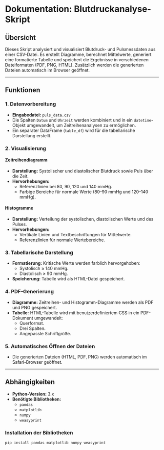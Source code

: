 # Dokumentation: Blutdruckanalyse-Skript

## Übersicht

Dieses Skript analysiert und visualisiert Blutdruck- und Pulsmessdaten aus einer CSV-Datei. Es erstellt Diagramme, berechnet Mittelwerte, generiert eine formatierte Tabelle und speichert die Ergebnisse in verschiedenen Dateiformaten (PDF, PNG, HTML). Zusätzlich werden die generierten Dateien automatisch im Browser geöffnet.

---

## Funktionen

### 1. **Datenvorbereitung**
- **Eingabedatei:** `puls_data.csv`
- Die Spalten `Datum` und `Uhrzeit` werden kombiniert und in ein `datetime`-Objekt umgewandelt, um Zeitreihenanalysen zu ermöglichen.
- Ein separater DataFrame (`table_df`) wird für die tabellarische Darstellung erstellt.

### 2. **Visualisierung**
#### Zeitreihendiagramm
- **Darstellung:** Systolischer und diastolischer Blutdruck sowie Puls über die Zeit.
- **Hervorhebungen:**
  - Referenzlinien bei 80, 90, 120 und 140 mmHg.
  - Farbige Bereiche für normale Werte (80–90 mmHg und 120–140 mmHg).

#### Histogramme
- **Darstellung:** Verteilung der systolischen, diastolischen Werte und des Pulses.
- **Hervorhebungen:**
  - Vertikale Linien und Textbeschriftungen für Mittelwerte.
  - Referenzlinien für normale Wertebereiche.

### 3. **Tabellarische Darstellung**
- **Formatierung:** Kritische Werte werden farblich hervorgehoben:
  - Systolisch ≥ 140 mmHg.
  - Diastolisch ≥ 90 mmHg.
- **Speicherung:** Tabelle wird als HTML-Datei gespeichert.

### 4. **PDF-Generierung**
- **Diagramme:** Zeitreihen- und Histogramm-Diagramme werden als PDF und PNG gespeichert.
- **Tabelle:** HTML-Tabelle wird mit benutzerdefiniertem CSS in ein PDF-Dokument umgewandelt:
  - Querformat.
  - Drei Spalten.
  - Angepasste Schriftgröße.

### 5. **Automatisches Öffnen der Dateien**
- Die generierten Dateien (HTML, PDF, PNG) werden automatisch im Safari-Browser geöffnet.

---

## Abhängigkeiten

- **Python-Version:** 3.x
- **Benötigte Bibliotheken:**
  - `pandas`
  - `matplotlib`
  - `numpy`
  - `weasyprint`

### Installation der Bibliotheken
```bash
pip install pandas matplotlib numpy weasyprint
